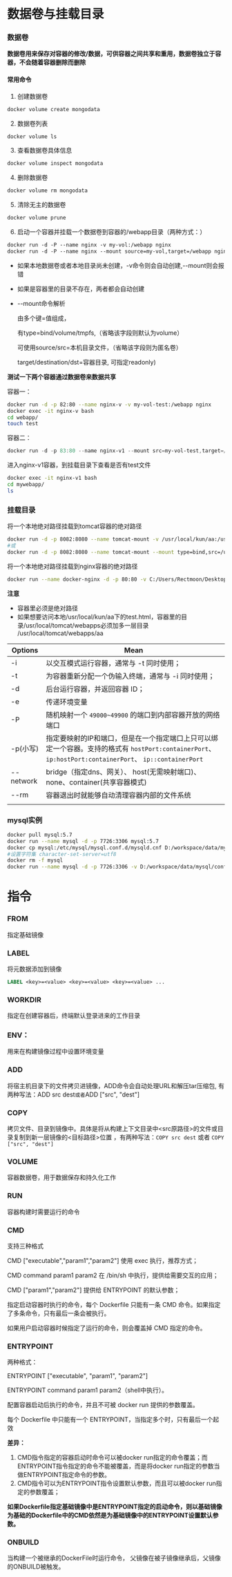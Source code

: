 

# 数据卷与挂载目录

### 数据卷

**数据卷用来保存对容器的修改/数据，可供容器之间共享和重用，数据卷独立于容器，不会随着容器删除而删除**

#### 常用命令

1. 创建数据卷

```dockerfile
docker volume create mongodata
```

2. 数据卷列表

```dockerfile
docker volume ls
```

3. 查看数据卷具体信息

```dockerfile
docker volume inspect mongodata
```

4. 删除数据卷

```dockerfile
docker volume rm mongodata
```

5. 清除无主的数据卷

```dockerfile
docker volume prune
```

6. 启动一个容器并挂载一个数据卷到容器的/webapp目录（两种方式：）

```dockerfile
docker run -d -P --name nginx -v my-vol:/webapp nginx
docker run -d -P --name nginx --mount source=my-vol,target=/webapp nginx
```

-  如果本地数据卷或者本地目录尚未创建，-v命令则会自动创建,--mount则会报错

- 如果是容器里的目录不存在，两者都会自动创建

- --mount命令解析

  由多个键=值组成，

  有type=bind/volume/tmpfs,（省略该字段则默认为volume）

  可使用source/src=本机目录文件，（省略该字段则为匿名卷）

  target/destination/dst=容器目录, 可指定readonly)
  

**测试一下两个容器通过数据卷来数据共享**

容器一：

```bash
docker run -d -p 82:80 --name nginx-v -v my-vol-test:/webapp nginx
docker exec -it nginx-v bash
cd webapp/
touch test
```

容器二：

```powershell
docker run -d -p 83:80 --name nginx-v1 --mount src=my-vol-test,target=/mywebapp nginx
```

进入nginx-v1容器，到挂载目录下查看是否有test文件

```bash
docker exec -it nginx-v1 bash
cd mywebapp/
ls
```



### 挂载目录

将一个本地绝对路径挂载到tomcat容器的绝对路径

```bash
docker run -d -p 8082:8080 --name tomcat-mount -v /usr/local/kun/aa:/usr/local/tomcat/webapps/aa tomcat
#或
docker run -d -p 8082:8080 --name tomcat-mount --mount type=bind,src=/usr/local/kun/aa,target=/usr/local/tomcat/webapps/aa tomcat
```

将一个本地绝对路径挂载到nginx容器的绝对路径

```bash
docker run --name docker-nginx -d -p 80:80 -v C:/Users/Rectmoon/Desktop/docker-nginx/conf.d:/etc/nginx/conf.d -v C:/Users/Rectmoon/Desktop/docker-nginx/nginx.conf:/etc/nginx/nginx.conf nginx
```



**注意**

- 容器里必须是绝对路径
- 如果想要访问本地/usr/local/kun/aa下的test.html，容器里的目录/usr/local/tomcat/webapps必须加多一层目录 /usr/local/tomcat/webapps/aa



| Options   | Mean                                                         |
| --------- | ------------------------------------------------------------ |
| -i        | 以交互模式运行容器，通常与 -t 同时使用；                     |
| -t        | 为容器重新分配一个伪输入终端，通常与 -i 同时使用；           |
| -d        | 后台运行容器，并返回容器 ID；                                |
| -e        | 传递环境变量                                                 |
| -P        | 随机映射一个 `49000~49900` 的端口到内部容器开放的网络端口    |
| -p(小写)  | 指定要映射的IP和端口，但是在一个指定端口上只可以绑定一个容器。支持的格式有 `hostPort:containerPort`、`ip:hostPort:containerPort`、 `ip::containerPort` |
| --network | bridge（指定dns、网关）、 host(无需映射端口)、none、container(共享容器模式) |
| --rm      | 容器退出时就能够自动清理容器内部的文件系统                   |
|           |                                                              |

### mysql实例

```bash
docker pull mysql:5.7
docker run --name mysql -d -p 7726:3306 mysql:5.7
docker cp mysql:/etc/mysql/mysql.conf.d/mysqld.cnf D:/workspace/data/mysql/conf
#设置字符集 character-set-server=utf8
docker rm -f mysql
docker run --name mysql -d -p 7726:3306 -v D:/workspace/data/mysql/conf:/etc/mysql/mysql.config.d/ -e MYSQL_ROOT_PASSWORD=1234 mysql:5.7
```



# 指令

### FROM

指定基础镜像

### LABEL

将元数据添加到镜像

```dockerfile
LABEL <key>=<value> <key>=<value> <key>=<value> ...
```

### WORKDIR

指定在创建容器后，终端默认登录进来的工作目录

### ENV：

用来在构建镜像过程中设置环境变量

### ADD

将宿主机目录下的文件拷贝进镜像，ADD命令会自动处理URL和解压tar压缩包, 有两种写法：ADD src dest` 或者 `ADD  ["src", "dest"]

### COPY

拷贝文件、目录到镜像中。具体是将从构建上下文目录中<src原路径>的文件或目录复制到新一层镜像的<目标路径>位置 ，有两种写法：`COPY src dest` 或者 `COPY ["src", "dest"]`

### VOLUME

容器数据卷，用于数据保存和持久化工作

### RUN

容器构建时需要运行的命令

### CMD

支持三种格式

  CMD ["executable","param1","param2"] 使用 exec 执行，推荐方式；

  CMD command param1 param2 在 /bin/sh 中执行，提供给需要交互的应用；

  CMD ["param1","param2"] 提供给 ENTRYPOINT 的默认参数；

指定启动容器时执行的命令，每个 Dockerfile 只能有一条 CMD 命令。如果指定了多条命令，只有最后一条会被执行。

如果用户启动容器时候指定了运行的命令，则会覆盖掉 CMD 指定的命令。

### ENTRYPOINT

两种格式：

  ENTRYPOINT ["executable", "param1", "param2"]

  ENTRYPOINT command param1 param2（shell中执行）。

配置容器启动后执行的命令，并且不可被 docker run 提供的参数覆盖。

每个 Dockerfile 中只能有一个 ENTRYPOINT，当指定多个时，只有最后一个起效

**差异：**

1. CMD指令指定的容器启动时命令可以被docker run指定的命令覆盖；而ENTRYPOINT指令指定的命令不能被覆盖，而是将docker run指定的参数当做ENTRYPOINT指定命令的参数。
2. CMD指令可以为ENTRYPOINT指令设置默认参数，而且可以被docker run指定的参数覆盖；

**如果Dockerfile指定基础镜像中是ENTRYPOINT指定的启动命令，则以基础镜像为基础的Dockerfile中的CMD依然是为基础镜像中的ENTRYPOINT设置默认参数。**

### ONBUILD

当构建一个被继承的DockerFile时运行命令， 父镜像在被子镜像继承后，父镜像的ONBUILD被触发。